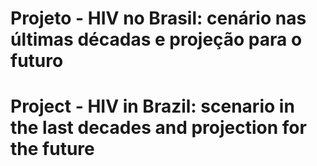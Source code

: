 # Projeto - HIV no Brasil: cenário nas últimas décadas e projeção para o futuro
# Project - HIV in Brazil: scenario in the last decades and projection for the future
